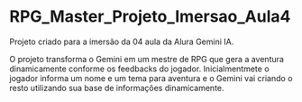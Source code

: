 # RPG_Master_Projeto_Imersao_Aula4

Projeto criado para a imersão da 04 aula da Alura Gemini IA.

O projeto transforma o Gemini em um mestre de RPG que gera a aventura dinamicamente conforme os feedbacks do jogador.
Inicialmentmete o jogador informa um nome e um tema para aventura e o Gemini vai criando o resto utilizando sua base de informações dinamicamente.


